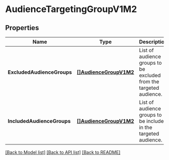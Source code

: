 # AudienceTargetingGroupV1M2

## Properties
Name | Type | Description | Notes
------------ | ------------- | ------------- | -------------
**ExcludedAudienceGroups** | [**[]AudienceGroupV1M2**](AudienceGroupV1M2.md) | List of audience groups to be excluded from the targeted audience. | [optional] [default to null]
**IncludedAudienceGroups** | [**[]AudienceGroupV1M2**](AudienceGroupV1M2.md) | List of audience groups to be included in the targeted audience. | [optional] [default to null]

[[Back to Model list]](../README.md#documentation-for-models) [[Back to API list]](../README.md#documentation-for-api-endpoints) [[Back to README]](../README.md)

